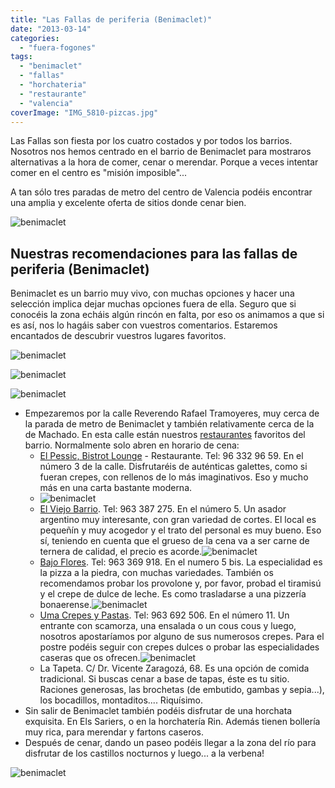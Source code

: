 ```yaml
---
title: "Las Fallas de periferia (Benimaclet)"
date: "2013-03-14"
categories:
  - "fuera-fogones"
tags:
  - "benimaclet"
  - "fallas"
  - "horchateria"
  - "restaurante"
  - "valencia"
coverImage: "IMG_5810-pizcas.jpg"
---
```


Las Fallas son fiesta por los cuatro costados y por todos los barrios. Nosotros nos hemos centrado en el barrio de Benimaclet para mostraros alternativas a la hora de comer, cenar o merendar. Porque a veces intentar comer en el centro es "misión imposible"...

A tan sólo tres paradas de metro del centro de Valencia podéis encontrar una amplia y excelente oferta de sitios donde cenar bien.

![benimaclet](images/IMG_5811-pizcas.jpg "benimaclet (pizcas)")

## Nuestras recomendaciones para las fallas de periferia (Benimaclet)

Benimaclet es un barrio muy vivo, con muchas opciones y hacer una selección implica dejar muchas opciones fuera de ella. Seguro que si conocéis la zona echáis algún rincón en falta, por eso os animamos a que si es así, nos lo hagáis saber con vuestros comentarios. Estaremos encantados de descubrir vuestros lugares favoritos.

![benimaclet](images/IMG_5807-pizcas.jpg "benimaclet(pizcas)")

![benimaclet](images/IMG_5808-pizcas.jpg "benimaclet (pizcas)")

![benimaclet](images/IMG_5809-pizcas.jpg "benimaclet (pizcas)")

- Empezaremos por la calle Reverendo Rafael Tramoyeres, muy cerca de la parada de metro de Benimaclet y también relativamente cerca de la de Machado. En esta calle están nuestros [restaurantes](/restaurantes/ "Restaurantes") favoritos del barrio. Normalmente solo abren en horario de cena:
  - [El Pessic, Bistrot Lounge](http://www.elpessic.es/) - Restaurante. Tel: 96 332 96 59. En el número 3 de la calle. Disfrutaréis de auténticas galettes, como si fueran crepes, con rellenos de lo más imaginativos. Eso y mucho más en una carta bastante moderna.
  - ![benimaclet](images/WP_000186-pizcas.jpg "benimaclet(pizcas)")
  - [El Viejo Barrio](http://www.ensuma.com/viejo_barrio.html). Tel: 963 387 275. En el número 5. Un asador argentino muy interesante, con gran variedad de cortes. El local es pequeñín y muy acogedor y el trato del personal es muy bueno. Eso sí, teniendo en cuenta que el grueso de la cena va a ser carne de ternera de calidad, el precio es acorde.![benimaclet](images/Sin-título-1.jpg "benimaclet")
  - [Bajo Flores](http://www.ensuma.com/bajo_flores.html). Tel: 963 369 918. En el numero 5 bis. La especialidad es la pizza a la piedra, con muchas variedades. También os recomendamos probar los provolone y, por favor, probad el tiramisú y el crepe de dulce de leche. Es como trasladarse a una pizzería bonaerense.![benimaclet](images/WP_000187-pizcas.jpg "benimaclet (pizcas)")
  - [Uma Crepes y Pastas](http://www.ensuma.com/uma.html). Tel: 963 692 506. En el número 11. Un entrante con scamorza, una ensalada o un cous cous y luego, nosotros apostaríamos por alguno de sus numerosos crepes. Para el postre podéis seguir con crepes dulces o probar las especialidades caseras que os ofrecen.![benimaclet](images/WP_000189-pizcas.jpg "benimaclet (pizcas)")
  - La Tapeta. C/ Dr. Vicente Zaragozá, 68. Es una opción de comida tradicional. Si buscas cenar a base de tapas, éste es tu sitio. Raciones generosas, las brochetas (de embutido, gambas y sepia...), los bocadillos, montaditos.... Riquísimo.
- Sin salir de Benimaclet también podéis disfrutar de una horchata exquisita. En Els Sariers, o en la horchatería Rin. Además tienen bollería muy rica, para merendar y fartons caseros.
- Después de cenar, dando un paseo podéis llegar a la zona del río para disfrutar de los castillos nocturnos y luego... a la verbena!

![benimaclet](images/IMG_5810-pizcas.jpg "benimaclet (pizcas)")
